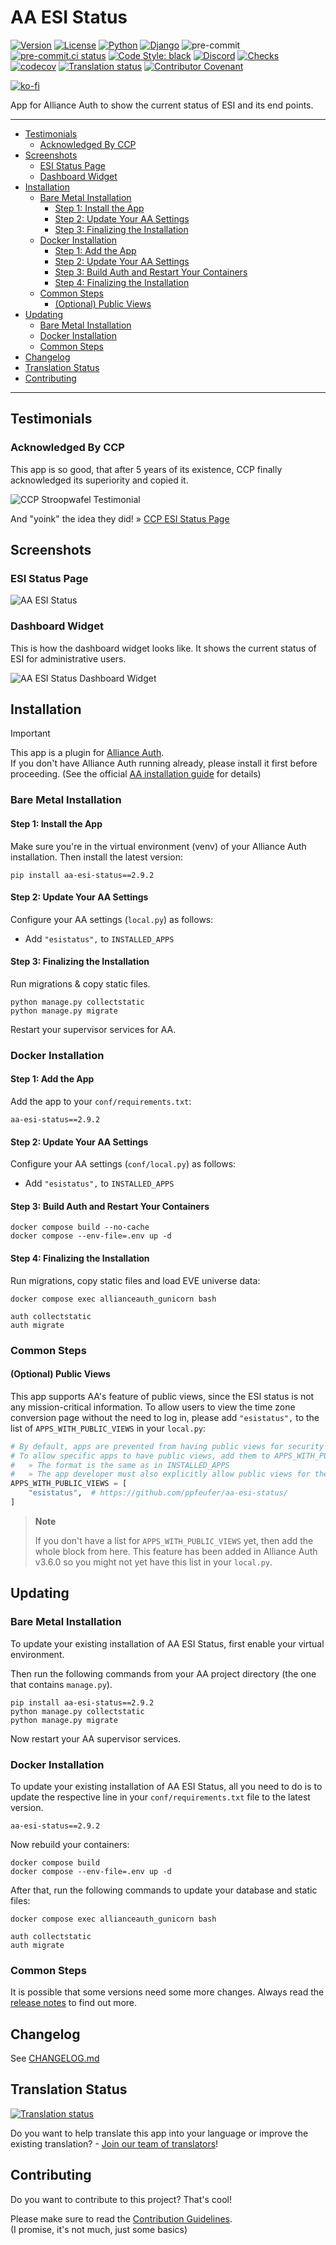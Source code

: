 # AA ESI Status<a name="aa-esi-status"></a>

[![Version](https://img.shields.io/pypi/v/aa-esi-status?label=release)](https://pypi.org/project/aa-esi-status/)
[![License](https://img.shields.io/github/license/ppfeufer/aa-esi-status)](https://github.com/ppfeufer/aa-esi-status/blob/master/LICENSE)
[![Python](https://img.shields.io/pypi/pyversions/aa-esi-status)](https://pypi.org/project/aa-esi-status/)
[![Django](https://img.shields.io/pypi/djversions/aa-esi-status?label=django)](https://pypi.org/project/aa-esi-status/)
![pre-commit](https://img.shields.io/badge/pre--commit-enabled-brightgreen?logo=pre-commit&logoColor=white)
[![pre-commit.ci status](https://results.pre-commit.ci/badge/github/ppfeufer/aa-esi-status/main.svg)](https://results.pre-commit.ci/latest/github/ppfeufer/aa-esi-status/main)
[![Code Style: black](https://img.shields.io/badge/code%20style-black-000000.svg)](http://black.readthedocs.io/en/latest/)
[![Discord](https://img.shields.io/discord/790364535294132234?label=discord)](https://discord.gg/zmh52wnfvM)
[![Checks](https://github.com/ppfeufer/aa-esi-status/actions/workflows/automated-checks.yml/badge.svg)](https://github.com/ppfeufer/aa-esi-status/actions/workflows/automated-checks.yml)
[![codecov](https://codecov.io/gh/ppfeufer/aa-esi-status/branch/main/graph/badge.svg?token=1PCUZRGPBT)](https://codecov.io/gh/ppfeufer/aa-esi-status)
[![Translation status](https://weblate.ppfeufer.de/widget/alliance-auth-apps/aa-esi-status/svg-badge.svg)](https://weblate.ppfeufer.de/engage/alliance-auth-apps/)
[![Contributor Covenant](https://img.shields.io/badge/Contributor%20Covenant-2.1-4baaaa.svg)](https://github.com/ppfeufer/aa-esi-status/blob/master/CODE_OF_CONDUCT.md)

[![ko-fi](https://ko-fi.com/img/githubbutton_sm.svg)](https://ko-fi.com/N4N8CL1BY)

App for Alliance Auth to show the current status of ESI and its end points.

______________________________________________________________________

<!-- mdformat-toc start --slug=github --maxlevel=6 --minlevel=2 -->

- [Testimonials](#testimonials)
  - [Acknowledged By CCP](#acknowledged-by-ccp)
- [Screenshots](#screenshots)
  - [ESI Status Page](#esi-status-page)
  - [Dashboard Widget](#dashboard-widget)
- [Installation](#installation)
  - [Bare Metal Installation](#bare-metal-installation)
    - [Step 1: Install the App](#step-1-install-the-app)
    - [Step 2: Update Your AA Settings](#step-2-update-your-aa-settings)
    - [Step 3: Finalizing the Installation](#step-3-finalizing-the-installation)
  - [Docker Installation](#docker-installation)
    - [Step 1: Add the App](#step-1-add-the-app)
    - [Step 2: Update Your AA Settings](#step-2-update-your-aa-settings-1)
    - [Step 3: Build Auth and Restart Your Containers](#step-3-build-auth-and-restart-your-containers)
    - [Step 4: Finalizing the Installation](#step-4-finalizing-the-installation)
  - [Common Steps](#common-steps)
    - [(Optional) Public Views](#optional-public-views)
- [Updating](#updating)
  - [Bare Metal Installation](#bare-metal-installation-1)
  - [Docker Installation](#docker-installation-1)
  - [Common Steps](#common-steps-1)
- [Changelog](#changelog)
- [Translation Status](#translation-status)
- [Contributing](#contributing)

<!-- mdformat-toc end -->

______________________________________________________________________

## Testimonials<a name="testimonials"></a>

### Acknowledged By CCP<a name="acknowledged-by-ccp"></a>

This app is so good, that after 5 years of its existence, CCP finally acknowledged
its superiority and copied it.

![CCP Stroopwafel Testimonial](https://raw.githubusercontent.com/ppfeufer/aa-esi-status/master/docs/images/ccp-stroopwafel-testimonial.jpg "CCP Stroopwafel Testimonial")

And "yoink" the idea they did! » [CCP ESI Status Page](https://developers.eveonline.com/status)

## Screenshots<a name="screenshots"></a>

### ESI Status Page<a name="esi-status-page"></a>

![AA ESI Status](https://raw.githubusercontent.com/ppfeufer/aa-esi-status/master/docs/images/aa-esi-status.jpg "AA ESI Status")

### Dashboard Widget<a name="dashboard-widget"></a>

This is how the dashboard widget looks like.
It shows the current status of ESI for administrative users.

![AA ESI Status Dashboard Widget](https://raw.githubusercontent.com/ppfeufer/aa-esi-status/master/docs/images/dashboard-widget.jpg "AA ESI Status Dashboard Widget")

## Installation<a name="installation"></a>

> [!Important]
>
> This app is a plugin for [Alliance Auth](https://gitlab.com/allianceauth/allianceauth). \
> If you don't have Alliance Auth running already, please install it first before
> proceeding. (See the official [AA installation guide](https://allianceauth.readthedocs.io/en/latest/installation/allianceauth.html) for details)

### Bare Metal Installation<a name="bare-metal-installation"></a>

#### Step 1: Install the App<a name="step-1-install-the-app"></a>

Make sure you're in the virtual environment (venv) of your Alliance Auth installation.
Then install the latest version:

```shell
pip install aa-esi-status==2.9.2
```

#### Step 2: Update Your AA Settings<a name="step-2-update-your-aa-settings"></a>

Configure your AA settings (`local.py`) as follows:

- Add `"esistatus",` to `INSTALLED_APPS`

#### Step 3: Finalizing the Installation<a name="step-3-finalizing-the-installation"></a>

Run migrations & copy static files.

```shell
python manage.py collectstatic
python manage.py migrate
```

Restart your supervisor services for AA.

### Docker Installation<a name="docker-installation"></a>

#### Step 1: Add the App<a name="step-1-add-the-app"></a>

Add the app to your `conf/requirements.txt`:

```text
aa-esi-status==2.9.2
```

#### Step 2: Update Your AA Settings<a name="step-2-update-your-aa-settings-1"></a>

Configure your AA settings (`conf/local.py`) as follows:

- Add `"esistatus",` to `INSTALLED_APPS`

#### Step 3: Build Auth and Restart Your Containers<a name="step-3-build-auth-and-restart-your-containers"></a>

```shell
docker compose build --no-cache
docker compose --env-file=.env up -d
```

#### Step 4: Finalizing the Installation<a name="step-4-finalizing-the-installation"></a>

Run migrations, copy static files and load EVE universe data:

```shell
docker compose exec allianceauth_gunicorn bash

auth collectstatic
auth migrate
```

### Common Steps<a name="common-steps"></a>

#### (Optional) Public Views<a name="optional-public-views"></a>

This app supports AA's feature of public views, since the ESI status is not any
mission-critical information.
To allow users to view the time zone conversion page without the need to log in,
please add `"esistatus",` to the list of `APPS_WITH_PUBLIC_VIEWS` in your `local.py`:

```python
# By default, apps are prevented from having public views for security reasons.
# To allow specific apps to have public views, add them to APPS_WITH_PUBLIC_VIEWS
#   » The format is the same as in INSTALLED_APPS
#   » The app developer must also explicitly allow public views for their app
APPS_WITH_PUBLIC_VIEWS = [
    "esistatus",  # https://github.com/ppfeufer/aa-esi-status/
]
```

> **Note**
>
> If you don't have a list for `APPS_WITH_PUBLIC_VIEWS` yet, then add the whole
> block from here. This feature has been added in Alliance Auth v3.6.0 so you
> might not yet have this list in your `local.py`.

## Updating<a name="updating"></a>

### Bare Metal Installation<a name="bare-metal-installation-1"></a>

To update your existing installation of AA ESI Status, first enable your virtual
environment.

Then run the following commands from your AA project directory (the one that
contains `manage.py`).

```shell
pip install aa-esi-status==2.9.2
python manage.py collectstatic
python manage.py migrate
```

Now restart your AA supervisor services.

### Docker Installation<a name="docker-installation-1"></a>

To update your existing installation of AA ESI Status, all you need to do is to
update the respective line in your `conf/requirements.txt` file to the latest version.

```text
aa-esi-status==2.9.2
```

Now rebuild your containers:

```shell
docker compose build
docker compose --env-file=.env up -d
```

After that, run the following commands to update your database and static files:

```shell
docker compose exec allianceauth_gunicorn bash

auth collectstatic
auth migrate
```

### Common Steps<a name="common-steps-1"></a>

It is possible that some versions need some more changes. Always read the
[release notes](https://github.com/ppfeufer/allianceauth-afat/releases) to find out more.

## Changelog<a name="changelog"></a>

See [CHANGELOG.md](https://github.com/ppfeufer/aa-esi-status/blob/main/CHANGELOG.md)

## Translation Status<a name="translation-status"></a>

[![Translation status](https://weblate.ppfeufer.de/widget/alliance-auth-apps/aa-esi-status/multi-auto.svg)](https://weblate.ppfeufer.de/engage/alliance-auth-apps/)

Do you want to help translate this app into your language or improve the existing
translation? - [Join our team of translators][weblate engage]!

## Contributing<a name="contributing"></a>

Do you want to contribute to this project? That's cool!

Please make sure to read the [Contribution Guidelines](https://github.com/ppfeufer/aa-esi-status/blob/main/CONTRIBUTING.md).\
(I promise, it's not much, just some basics)

<!-- Links -->

[weblate engage]: https://weblate.ppfeufer.de/engage/alliance-auth-apps/ "Weblate Translations"
